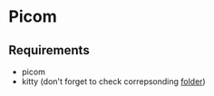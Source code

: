 # Picom

## Requirements
- picom
- kitty (don't forget to check correpsonding [folder](/kitty/README.md))